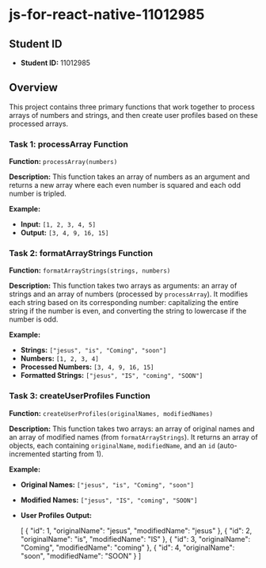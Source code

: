 # js-for-react-native-11012985


## Student ID
- **Student ID:** 11012985

## Overview
This project contains three primary functions that work together to process arrays of numbers and strings, and then create user profiles based on these processed arrays.

### Task 1: processArray Function
**Function:** `processArray(numbers)`

**Description:** This function takes an array of numbers as an argument and returns a new array where each even number is squared and each odd number is tripled.

**Example:**
- **Input:** `[1, 2, 3, 4, 5]`
- **Output:** `[3, 4, 9, 16, 15]`

### Task 2: formatArrayStrings Function
**Function:** `formatArrayStrings(strings, numbers)`

**Description:** This function takes two arrays as arguments: an array of strings and an array of numbers (processed by `processArray`). It modifies each string based on its corresponding number: capitalizing the entire string if the number is even, and converting the string to lowercase if the number is odd.

**Example:**
- **Strings:** `["jesus", "is", "Coming", "soon"]`
- **Numbers:** `[1, 2, 3, 4]`
- **Processed Numbers:** `[3, 4, 9, 16, 15]`
- **Formatted Strings:** `["jesus", "IS", "coming", "SOON"]`

### Task 3: createUserProfiles Function
**Function:** `createUserProfiles(originalNames, modifiedNames)`

**Description:** This function takes two arrays: an array of original names and an array of modified names (from `formatArrayStrings`). It returns an array of objects, each containing `originalName`, `modifiedName`, and an `id` (auto-incremented starting from 1).

**Example:**
- **Original Names:** `["jesus", "is", "Coming", "soon"]`
- **Modified Names:** `["jesus", "IS", "coming", "SOON"]`
- **User Profiles Output:**

  [
    { "id": 1, "originalName": "jesus", "modifiedName": "jesus" },
    { "id": 2, "originalName": "is", "modifiedName": "IS" },
    { "id": 3, "originalName": "Coming", "modifiedName": "coming" },
    { "id": 4, "originalName": "soon", "modifiedName": "SOON" }
  ]
